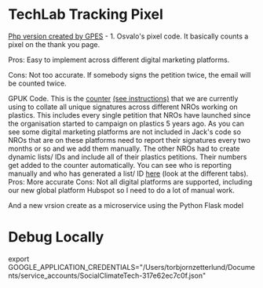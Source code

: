 # TechLab Tracking Pixel

<a href="https://github.com/greenpeace/gpes-multi-organizations-counter-api">Php version created by GPES</a> - 1. Osvalo's pixel code. It basically counts a pixel on the thank you page. 

Pros: Easy to implement across different digital marketing platforms.

Cons: Not too accurate. If somebody signs the petition twice, the email will be counted twice. 


GPUK Code. This is the <a href="https://act.greenpeace.org/page/49013/petition/1">counter</a> <a href="https://docs.google.com/document/d/1mXOSE4hpCNAhtNEJtkKpgsJ5lbFNVgU6sQnstAVemkk/edit#heading=h.1sym80nhaqvs">(see instructions)</a> that we are currently using to collate all unique signatures across different NROs working on plastics. This includes every single petition that NROs have launched  since the organisation started to campaign on plastics 5 years ago. As you can see some digital marketing platforms are not included in Jack's code so NROs that are on these platforms need to report their signatures every two months or so and we add them manually. The other NROs had to create dynamic lists/ IDs and include all of their plastics petitions. Their numbers get added to the counter automatically. You can see who is reporting manually and who has generated a list/ ID <a href="https://docs.google.com/spreadsheets/d/1jFyzV4Q34GLYZAu121uj1FZ4MoU6IP8XXkaKA9YTKQw/edit#gid=0">here</a> (look at the different tabs). 
Pros: More accurate
Cons: Not all digital platforms are supported, including our new global platform Hubspot so I need to do a lot of manual work. 

And a new vrsion create as a microservice using the Python Flask model

# Debug Locally

export GOOGLE_APPLICATION_CREDENTIALS="/Users/torbjornzetterlund/Documents/service_accounts/SocialClimateTech-317e62ec7c0f.json"

